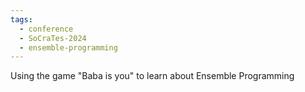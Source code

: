 ```yaml
---
tags:
  - conference
  - SoCraTes-2024
  - ensemble-programming
---
```


Using the game "Baba is you" to learn about Ensemble Programming

